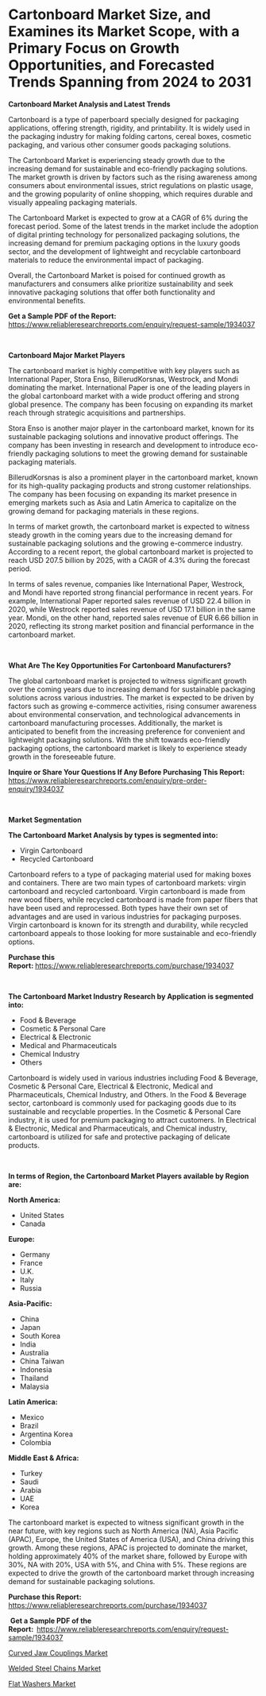<p><h1>Cartonboard Market Size, and Examines its Market Scope, with a Primary Focus on Growth Opportunities, and Forecasted Trends Spanning from 2024 to 2031</h1></p><p><strong>Cartonboard Market Analysis and Latest Trends</strong></p>
<p><p>Cartonboard is a type of paperboard specially designed for packaging applications, offering strength, rigidity, and printability. It is widely used in the packaging industry for making folding cartons, cereal boxes, cosmetic packaging, and various other consumer goods packaging solutions.</p><p>The Cartonboard Market is experiencing steady growth due to the increasing demand for sustainable and eco-friendly packaging solutions. The market growth is driven by factors such as the rising awareness among consumers about environmental issues, strict regulations on plastic usage, and the growing popularity of online shopping, which requires durable and visually appealing packaging materials.</p><p>The Cartonboard Market is expected to grow at a CAGR of 6% during the forecast period. Some of the latest trends in the market include the adoption of digital printing technology for personalized packaging solutions, the increasing demand for premium packaging options in the luxury goods sector, and the development of lightweight and recyclable cartonboard materials to reduce the environmental impact of packaging.</p><p>Overall, the Cartonboard Market is poised for continued growth as manufacturers and consumers alike prioritize sustainability and seek innovative packaging solutions that offer both functionality and environmental benefits.</p></p>
<p><strong>Get a Sample PDF of the Report:&nbsp;</strong> <a href="https://www.reliableresearchreports.com/enquiry/request-sample/1934037">https://www.reliableresearchreports.com/enquiry/request-sample/1934037</a></p>
<p>&nbsp;</p>
<p><strong>Cartonboard Major Market Players</strong></p>
<p><p>The cartonboard market is highly competitive with key players such as International Paper, Stora Enso, BillerudKorsnas, Westrock, and Mondi dominating the market. International Paper is one of the leading players in the global cartonboard market with a wide product offering and strong global presence. The company has been focusing on expanding its market reach through strategic acquisitions and partnerships.</p><p>Stora Enso is another major player in the cartonboard market, known for its sustainable packaging solutions and innovative product offerings. The company has been investing in research and development to introduce eco-friendly packaging solutions to meet the growing demand for sustainable packaging materials.</p><p>BillerudKorsnas is also a prominent player in the cartonboard market, known for its high-quality packaging products and strong customer relationships. The company has been focusing on expanding its market presence in emerging markets such as Asia and Latin America to capitalize on the growing demand for packaging materials in these regions.</p><p>In terms of market growth, the cartonboard market is expected to witness steady growth in the coming years due to the increasing demand for sustainable packaging solutions and the growing e-commerce industry. According to a recent report, the global cartonboard market is projected to reach USD 207.5 billion by 2025, with a CAGR of 4.3% during the forecast period.</p><p>In terms of sales revenue, companies like International Paper, Westrock, and Mondi have reported strong financial performance in recent years. For example, International Paper reported sales revenue of USD 22.4 billion in 2020, while Westrock reported sales revenue of USD 17.1 billion in the same year. Mondi, on the other hand, reported sales revenue of EUR 6.66 billion in 2020, reflecting its strong market position and financial performance in the cartonboard market.</p></p>
<p>&nbsp;</p>
<p><strong>What Are The Key Opportunities For Cartonboard Manufacturers?</strong></p>
<p><p>The global cartonboard market is projected to witness significant growth over the coming years due to increasing demand for sustainable packaging solutions across various industries. The market is expected to be driven by factors such as growing e-commerce activities, rising consumer awareness about environmental conservation, and technological advancements in cartonboard manufacturing processes. Additionally, the market is anticipated to benefit from the increasing preference for convenient and lightweight packaging solutions. With the shift towards eco-friendly packaging options, the cartonboard market is likely to experience steady growth in the foreseeable future.</p></p>
<p><strong>Inquire or Share Your Questions If Any Before Purchasing This Report:</strong> <a href="https://www.reliableresearchreports.com/enquiry/pre-order-enquiry/1934037">https://www.reliableresearchreports.com/enquiry/pre-order-enquiry/1934037</a></p>
<p>&nbsp;</p>
<p><strong>Market Segmentation</strong></p>
<p><strong>The Cartonboard Market Analysis by types is segmented into:</strong></p>
<p><ul><li>Virgin Cartonboard</li><li>Recycled Cartonboard</li></ul></p>
<p><p>Cartonboard refers to a type of packaging material used for making boxes and containers. There are two main types of cartonboard markets: virgin cartonboard and recycled cartonboard. Virgin cartonboard is made from new wood fibers, while recycled cartonboard is made from paper fibers that have been used and reprocessed. Both types have their own set of advantages and are used in various industries for packaging purposes. Virgin cartonboard is known for its strength and durability, while recycled cartonboard appeals to those looking for more sustainable and eco-friendly options.</p></p>
<p><strong>Purchase this Report:&nbsp;</strong><a href="https://www.reliableresearchreports.com/purchase/1934037">https://www.reliableresearchreports.com/purchase/1934037</a></p>
<p>&nbsp;</p>
<p><strong>The Cartonboard Market Industry Research by Application is segmented into:</strong></p>
<p><ul><li>Food & Beverage</li><li>Cosmetic & Personal Care</li><li>Electrical & Electronic</li><li>Medical and Pharmaceuticals</li><li>Chemical Industry</li><li>Others</li></ul></p>
<p><p>Cartonboard is widely used in various industries including Food & Beverage, Cosmetic & Personal Care, Electrical & Electronic, Medical and Pharmaceuticals, Chemical Industry, and Others. In the Food & Beverage sector, cartonboard is commonly used for packaging goods due to its sustainable and recyclable properties. In the Cosmetic & Personal Care industry, it is used for premium packaging to attract customers. In Electrical & Electronic, Medical and Pharmaceuticals, and Chemical industry, cartonboard is utilized for safe and protective packaging of delicate products.</p></p>
<p>&nbsp;</p>
<p><strong>In terms of Region, the Cartonboard Market Players available by Region are:</strong></p>
<p>
    <p> <strong> North America: </strong>
        <ul>
            <li>United States</li>
            <li>Canada</li>
        </ul>
        </p> 
    <p> <strong> Europe: </strong>
        <ul>
            <li>Germany</li>
            <li>France</li>
            <li>U.K.</li>
            <li>Italy</li>
            <li>Russia</li>
        </ul>
        </p> 
    <p> <strong> Asia-Pacific: </strong>
        <ul>
            <li>China</li>
            <li>Japan</li>
            <li>South Korea</li>
            <li>India</li>
            <li>Australia</li>
            <li>China Taiwan</li>
            <li>Indonesia</li>
            <li>Thailand</li>
            <li>Malaysia</li>
        </ul>
        </p> 
    <p> <strong> Latin America: </strong>
        <ul>
            <li>Mexico</li>
            <li>Brazil</li>
            <li>Argentina Korea</li>
            <li>Colombia</li>
        </ul>
        </p> 
    <p> <strong> Middle East & Africa: </strong>
        <ul>
            <li>Turkey</li>
            <li>Saudi</li>
            <li>Arabia</li>
            <li>UAE</li>
            <li>Korea</li>
        </ul>
    </p>
    </p>
<p><p>The cartonboard market is expected to witness significant growth in the near future, with key regions such as North America (NA), Asia Pacific (APAC), Europe, the United States of America (USA), and China driving this growth. Among these regions, APAC is projected to dominate the market, holding approximately 40% of the market share, followed by Europe with 30%, NA with 20%, USA with 5%, and China with 5%. These regions are expected to drive the growth of the cartonboard market through increasing demand for sustainable packaging solutions.</p></p>
<p><strong>Purchase this Report: </strong><a href="https://www.reliableresearchreports.com/purchase/1934037">https://www.reliableresearchreports.com/purchase/1934037</a></p>
<p>&nbsp;<strong>Get a Sample PDF of the Report:&nbsp;&nbsp;</strong><a href="https://www.reliableresearchreports.com/enquiry/request-sample/1934037">https://www.reliableresearchreports.com/enquiry/request-sample/1934037</a></p>
<p><strong></strong></p>
<p><p><a href="https://view.publitas.com/reportprime-1/global-curved-jaw-couplings-market-by-types-applications-and-major-players-with-regional-growth-rate-analysis-and-development-situation-from-2023-to-2030/">Curved Jaw Couplings Market</a></p><p><a href="https://view.publitas.com/reportprime-1/welded-steel-chains-market-research-report-unlocks-analysis-on-the-market-financial-status-market-size-and-market-revenue-upto-2030/">Welded Steel Chains Market</a></p><p><a href="https://view.publitas.com/reportprime-1/flat-washers-market-size-2023-2030-global-industrial-analysis-key-geographical-regions-market-share-top-key-players-product-types-and-forecast-research-report/">Flat Washers Market</a></p></p>